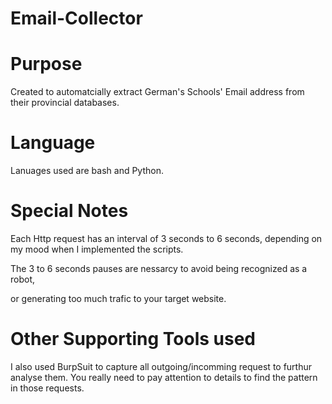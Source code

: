 # Email-Collector
# Purpose

Created to automatcially extract German's Schools' Email address from their provincial databases. 

# Language

Lanuages used are bash and Python.

# Special Notes

Each Http request has an interval of 3 seconds to 6 seconds, depending on my mood when I implemented the scripts.

The 3 to 6 seconds pauses are nessarcy to avoid being recognized as a robot, 

or generating too much trafic to your target website.

# Other Supporting Tools used

I also used BurpSuit to capture all outgoing/incomming request to furthur analyse them. You really need to pay attention
to details to find the pattern in those requests. 
